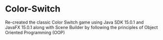 # Color-Switch
Re-created the classic Color Switch game using Java SDK 15.0.1 and JavaFX 15.0.1 along with Scene Builder by following the principles of Object Oriented Programming (OOP)
